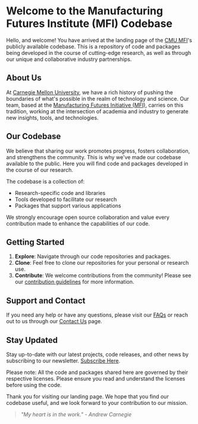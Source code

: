 # Welcome to the Manufacturing Futures Institute (MFI) Codebase

Hello, and welcome! You have arrived at the landing page of the [CMU MFI](https://engineering.cmu.edu/mfi/)'s publicly available codebase. This is a repository of code and packages being developed in the course of cutting-edge research, as well as through our unique and collaborative industry partnerships.

## About Us

At [Carnegie Mellon University](https://www.cmu.edu/), we have a rich history of pushing the boundaries of what's possible in the realm of technology and science. Our team, based at the [Manufacturing Futures Initiative (MFI)](https://engineering.cmu.edu/mfi/), carries on this tradition, working at the intersection of academia and industry to generate new insights, tools, and technologies.

## Our Codebase

We believe that sharing our work promotes progress, fosters collaboration, and strengthens the community. This is why we've made our codebase available to the public. Here you will find code and packages developed in the course of our research.

The codebase is a collection of:

- Research-specific code and libraries
- Tools developed to facilitate our research
- Packages that support various applications

We strongly encourage open source collaboration and value every contribution made to enhance the capabilities of our code.

## Getting Started

1. **Explore**: Navigate through our code repositories and packages.
2. **Clone**: Feel free to clone our repositories for your personal or research use.
3. **Contribute**: We welcome contributions from the community! Please see our [contribution guidelines](CONTRIBUTION.md) for more information.

## Support and Contact

If you need any help or have any questions, please visit our [FAQs](FAQ.md) or reach out to us through our [Contact Us](CONTACT.md) page.

## Stay Updated

Stay up-to-date with our latest projects, code releases, and other news by subscribing to our newsletter. [Subscribe Here](SUBSCRIPTION.md).

Please note: All the code and packages shared here are governed by their respective licenses. Please ensure you read and understand the licenses before using the code.

Thank you for visiting our landing page. We hope that you find our codebase useful, and we look forward to your contribution to our mission.

> *"My heart is in the work." - Andrew Carnegie*


<!--

**Here are some ideas to get you started:**

🙋‍♀️ A short introduction - what is your organization all about?
🌈 Contribution guidelines - how can the community get involved?
👩‍💻 Useful resources - where can the community find your docs? Is there anything else the community should know?
🍿 Fun facts - what does your team eat for breakfast?
🧙 Remember, you can do mighty things with the power of [Markdown](https://docs.github.com/github/writing-on-github/getting-started-with-writing-and-formatting-on-github/basic-writing-and-formatting-syntax)
-->
